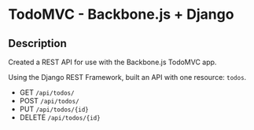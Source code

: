 # TodoMVC - Backbone.js + Django

## Description

Created a REST API for use with the Backbone.js TodoMVC app.

Using the Django REST Framework, built an API with one resource: `todos`.

* GET `/api/todos/`
* POST `/api/todos/`
* PUT `/api/todos/{id}`
* DELETE `/api/todos/{id}`
